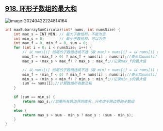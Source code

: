 ## [918. 环形子数组的最大和](https://leetcode.cn/problems/maximum-sum-circular-subarray/)

![image-20240422224814164](https://like-a.oss-cn-beijing.aliyuncs.com/img/image-20240422224814164.png)



```c
int maxSubarraySumCircular(int* nums, int numsSize) {
    int max_s = INT_MIN; // 最大子数组和，不能为空  
    int min_s = 0;       // 最小子数组和，可以为空  
    int max_f = 0, min_f = 0, sum = 0;
    for (int i = 0; i < numsSize; i++) {
        // 以 nums[i] 结尾的子数组选或不选（取 max）+ nums[i] = 以 nums[i] 结尾的最大子数组和  
        max_f = (max_f > 0) ? max_f + nums[i] : nums[i];//表示以nums[i]（当前）结尾的最大子数组和
        max_s = (max_s > max_f) ? max_s : max_f;//记录max_f的最大值

        // 以 nums[i] 结尾的子数组选或不选（取 min）+ nums[i] = 以 nums[i] 结尾的最小子数组和  
        min_f = (min_f < 0) ? min_f + nums[i] : nums[i];//表示以nums[i]（当前）结尾的最小子数组和
        min_s = (min_s < min_f) ? min_s : min_f;//记录min_s的最大值
        sum += nums[i];//计算数组所有数之和
    }     
   
    if (sum == min_s) {
        return max_s;//忽略所有跨边界的情况，只考虑不跨边界的子数组
    }
    else {
        return max_s > sum - min_s ? max_s : (sum - min_s);
    }
}
```

